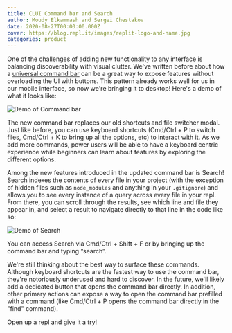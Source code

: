 ```yaml
---
title: CLUI Command bar and Search
author: Moudy Elkammash and Sergei Chestakov
date: 2020-08-27T00:00:00.000Z
cover: https://blog.repl.it/images/replit-logo-and-name.jpg
categories: product
---
```


One of the challenges of adding new functionality to any interface is balancing discoverability with visual clutter. We've written before about how a [universal command bar](https://blog.repl.it/clui) can be a great way to expose features without overloading the UI with buttons. This pattern already works well for us in our mobile interface, so now we're bringing it to desktop! Here's a demo of what it looks like:

![Demo of Command bar](images/commandbar/demo.gif)

The new command bar replaces our old shortcuts and file switcher modal. Just like before, you can use keyboard shortcuts (Cmd/Ctrl + P to switch files, Cmd/Ctrl + K to bring up all the options, etc) to interact with it. As we add more commands, power users will be able to have a keyboard centric experience while beginners can learn about features by exploring the different options.

Among the new features introduced in the updated command bar is Search! Search indexes the contents of every file in your project (with the exception of hidden files such as `node_modules` and anything in your `.gitignore`) and allows you to see every instance of a query across every file in your repl. From there, you can scroll through the results, see which line and file they appear in, and select a result to navigate directly to that line in the code like so:

![Demo of Search](images/commandbar/search.gif)

You can access Search via Cmd/Ctrl + Shift + F or by bringing up the command bar and typing “search”.

We're still thinking about the best way to surface these commands. Although keyboard shortcuts are the fastest way to use the command bar, they're notoriously underused and hard to discover. In the future, we'll likely add a dedicated button that opens the command bar directly. In addition, other primary actions can expose a way to open the command bar prefilled with a command (like Cmd/Ctrl + P opens the command bar directly in the "find" command).

Open up a repl and give it a try!
